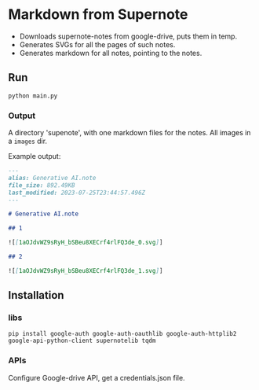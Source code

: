 # Markdown from Supernote

- Downloads supernote-notes from google-drive, puts them in temp.
- Generates SVGs for all the pages of such notes.
- Generates markdown for all notes, pointing to the notes.

## Run

```
python main.py
```

### Output

A directory 'supenote', with one markdown files for the notes. All images in a `images` dir.

Example output: 

```markdown
---
alias: Generative AI.note
file_size: 892.49KB
last_modified: 2023-07-25T23:44:57.496Z
---

# Generative AI.note

## 1

![[1aOJdvWZ9sRyH_bSBeu8XECrf4rlFQ3de_0.svg]]

## 2

![[1aOJdvWZ9sRyH_bSBeu8XECrf4rlFQ3de_1.svg]]


```

## Installation

### libs

```
pip install google-auth google-auth-oauthlib google-auth-httplib2 google-api-python-client supernotelib tqdm
```

### APIs

Configure Google-drive API, get a credentials.json file.
